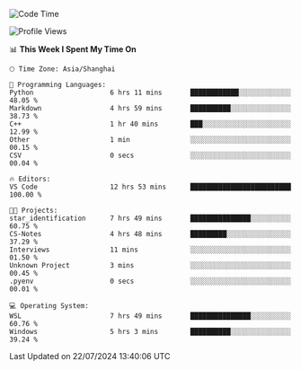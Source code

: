 <!--START_SECTION:waka-->
![Code Time](http://img.shields.io/badge/Code%20Time-1%2C862%20hrs%2035%20mins-blue)

![Profile Views](http://img.shields.io/badge/Profile%20Views-3-blue)

📊 **This Week I Spent My Time On** 

```text
🕑︎ Time Zone: Asia/Shanghai

💬 Programming Languages: 
Python                   6 hrs 11 mins       ████████████░░░░░░░░░░░░░   48.05 % 
Markdown                 4 hrs 59 mins       ██████████░░░░░░░░░░░░░░░   38.73 % 
C++                      1 hr 40 mins        ███░░░░░░░░░░░░░░░░░░░░░░   12.99 % 
Other                    1 min               ░░░░░░░░░░░░░░░░░░░░░░░░░   00.15 % 
CSV                      0 secs              ░░░░░░░░░░░░░░░░░░░░░░░░░   00.04 % 

🔥 Editors: 
VS Code                  12 hrs 53 mins      █████████████████████████   100.00 % 

🐱‍💻 Projects: 
star_identification      7 hrs 49 mins       ███████████████░░░░░░░░░░   60.75 % 
CS-Notes                 4 hrs 48 mins       █████████░░░░░░░░░░░░░░░░   37.29 % 
Interviews               11 mins             ░░░░░░░░░░░░░░░░░░░░░░░░░   01.50 % 
Unknown Project          3 mins              ░░░░░░░░░░░░░░░░░░░░░░░░░   00.45 % 
.pyenv                   0 secs              ░░░░░░░░░░░░░░░░░░░░░░░░░   00.01 % 

💻 Operating System: 
WSL                      7 hrs 49 mins       ███████████████░░░░░░░░░░   60.76 % 
Windows                  5 hrs 3 mins        ██████████░░░░░░░░░░░░░░░   39.24 % 
```


 Last Updated on 22/07/2024 13:40:06 UTC
<!--END_SECTION:waka-->